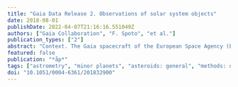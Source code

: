 ```yaml
---
title: "Gaia Data Release 2. Observations of solar system objects"
date: 2018-08-01
publishDate: 2022-04-07T21:16:16.551049Z
authors: ["Gaia Collaboration", "F. Spoto", "et al."]
publication_types: ["2"]
abstract: "Context. The Gaia spacecraft of the European Space Agency (ESA) has been securing observations of solar system objects (SSOs) since the beginning of its operations. Data Release 2 (DR2) contains the observations of a selected sample of 14,099 SSOs. These asteroids have been already identified and have been numbered by the Minor Planet Center repository. Positions are provided for each Gaia observation at CCD level. As additional information, complementary to astrometry, the apparent brightness of SSOs in the unfiltered G band is also provided for selected observations.  Aims: We explain the processing of SSO data, and describe the criteria we used to select the sample published in Gaia DR2. We then explore the data set to assess its quality.  Methods: To exploit the main data product for the solar system in Gaia DR2, which is the epoch astrometry of asteroids, it is necessary to take into account the unusual properties of the uncertainty, as the position information is nearly one-dimensional. When this aspect is handled appropriately, an orbit fit can be obtained with post- fit residuals that are overall consistent with the a-priori error model that was used to define individual values of the astrometric uncertainty. The role of both random and systematic errors is described. The distribution of residuals allowed us to identify possible contaminants in the data set (such as stars). Photometry in the G band was compared to computed values from reference asteroid shapes and to the flux registered at the corresponding epochs by the red and blue photometers (RP and BP).  Results: The overall astrometric performance is close to the expectations, with an optimal range of brightness G 12 - 17. In this range, the typical transit-level accuracy is well below 1 mas. For fainter asteroids, the growing photon noise deteriorates the performance. Asteroids brighter than G 12 are affected by a lower performance of the processing of their signals. The dramatic improvement brought by Gaia DR2 astrometry of SSOs is demonstrated by comparisons to the archive data and by preliminary tests on the detection of subtle non- gravitational effects."
featured: false
publication: "*åp*"
tags: ["astrometry", "minor planets", "asteroids: general", "methods: data analysis", "space vehicles: instruments", "Astrophysics - Earth and Planetary Astrophysics", "Astrophysics - Instrumentation and Methods for Astrophysics"]
doi: "10.1051/0004-6361/201832900"
---
```

